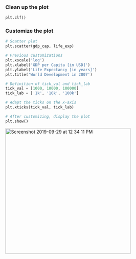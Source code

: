 ### Clean up the plot
```Python
plt.clf()
```

### Customize the plot
```Python
# Scatter plot
plt.scatter(gdp_cap, life_exp)

# Previous customizations
plt.xscale('log') 
plt.xlabel('GDP per Capita [in USD]')
plt.ylabel('Life Expectancy [in years]')
plt.title('World Development in 2007')

# Definition of tick_val and tick_lab
tick_val = [1000, 10000, 100000]
tick_lab = ['1k', '10k', '100k']

# Adapt the ticks on the x-axis
plt.xticks(tick_val, tick_lab)

# After customizing, display the plot
plt.show()
```
<img width="392" alt="Screenshot 2019-09-29 at 12 34 11 PM" src="https://user-images.githubusercontent.com/47073386/65826331-8633a400-e2b5-11e9-9d09-cecefcfccc10.png">

